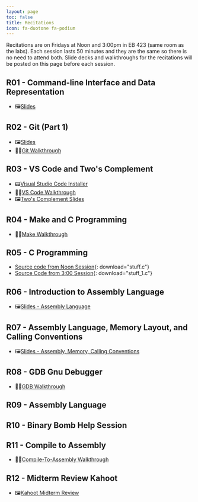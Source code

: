 ```yaml
---
layout: page
toc: false
title: Recitations
icon: fa-duotone fa-podium
---
```


Recitations are on Fridays at Noon and 3:00pm in EB 423 (same room as the labs). Each session lasts 50 minutes and they are the same so there is no need to attend both. Slide decks and walkthroughs for the recitations will be posted on this page before each session.

## R01 - Command-line Interface and Data Representation
* 🖼️[Slides](https://1drv.ms/p/s!AsDairlA1Y6-lt0QdhN48LSE4xtirQ?e=lx7Mf9)

## R02 - Git (Part 1)
* 🖼️[Slides](https://1drv.ms/p/s!AsDairlA1Y6-lt5C62GnRKqxmMd5rg?e=awlxz9)
* 🚶‍♀️[Git Walkthrough](/ecen224/recitation/git-walkthrough)

## R03 - VS Code and Two's Complement
* 📟[Visual Studio Code Installer](https://code.visualstudio.com/Download)
* 🚶‍♀️[VS Code Walkthrough](/ecen224/recitation/vscode-walkthrough)
* 🖼️[Two's Complement Slides](https://1drv.ms/p/s!AsDairlA1Y6-lt8KKe5ruOoEQXpvLw?e=cTwUlv)

## R04 - Make and C Programming
* 🚶‍♀️[Make Walkthrough](/ecen224/recitation/make-walkthrough)

## R05 - C Programming
* [Source code from Noon Session](/ecen224/recitation/recitation05_Noon.c){: download="stuff.c"}
* [Source Code from 3:00 Session](/ecen224/recitation/recitation05_Three.c){: download="stuff_1.c"}

## R06 - Introduction to Assembly Language
* 🖼️[Slides - Assembly Language](https://1drv.ms/p/s!AsDairlA1Y6-luYxDcaLb5bN0-1QIQ?e=upwXCQ)

## R07 - Assembly Language, Memory Layout, and Calling Conventions
* 🖼️[Slides - Assembly, Memory, Calling Conventions](https://1drv.ms/p/s!AsDairlA1Y6-lucjA2anwgYeap_fjA?e=ruQuIY)

## R08 - GDB Gnu Debugger
* 🚶‍♀️[GDB Walkthrough](/ecen224/recitation/gdb-walkthrough)

## R09 - Assembly Language

## R10 - Binary Bomb Help Session

## R11 - Compile to Assembly
* 🚶‍♀️[Compile-To-Assembly Walkthrough](/ecen224/recitation/cta-walkthrough)

## R12 - Midterm Review Kahoot
* 🖼️[Kahoot Midterm Review](/ecen224/recitation/Kahoot-Midterm-Review.pdf)
